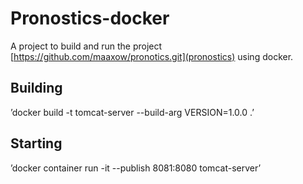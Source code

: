 # Pronostics-docker

A project to build and run the project [https://github.com/maaxow/pronotics.git](pronostics) using docker.

## Building
’docker build -t tomcat-server --build-arg VERSION=1.0.0 .’

## Starting
’docker container run -it --publish 8081:8080 tomcat-server’
